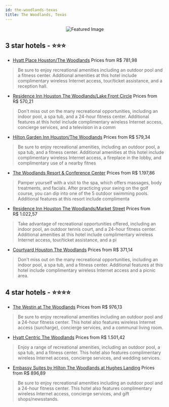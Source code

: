 ```yaml
---
id: the-woodlands-texas
title: The Woodlands, Texas
---
```


<center><img src="https://i.travelapi.com/hotels/14000000/13180000/13173100/13173066/816d9f44_z.jpg" alt="Featured Image" /></center>


##  3 star hotels - ⭐️⭐️⭐️

-    [Hyatt Place Houston/The Woodlands](https://us.hurb.com/hotels/the-woodlands/hyatt-place-houston-the-woodlands-JNP-JP785360?cmp=18055) Prices from R$ 781,98
   > Be sure to enjoy recreational amenities including an outdoor pool and a fitness center. Additional amenities at this hotel include complimentary wireless Internet access, tour/ticket assistance, and a reception hall.
-    [Residence Inn Houston The Woodlands/Lake Front Circle](https://us.hurb.com/hotels/the-woodlands/residence-inn-houston-the-woodlands-lake-front-circle-JNP-JP538398?cmp=18055) Prices from R$ 570,21
   > Don't miss out on the many recreational opportunities, including an indoor pool, a spa tub, and a 24-hour fitness center. Additional features at this hotel include complimentary wireless Internet access, concierge services, and a television in a comm
-    [Hilton Garden Inn Houston/The Woodlands](https://us.hurb.com/hotels/the-woodlands/hilton-garden-inn-houston-the-woodlands-JNP-JP234936?cmp=18055) Prices from R$ 579,34
   > Be sure to enjoy recreational amenities, including an outdoor pool, a spa tub, and a fitness center. Additional amenities at this hotel include complimentary wireless Internet access, a fireplace in the lobby, and complimentary use of a nearby fitnes
-    [The Woodlands Resort & Conference Center](https://us.hurb.com/hotels/the-woodlands/the-woodlands-resort-conference-center-JNP-JP175312?cmp=18055) Prices from R$ 1.197,86
   > Pamper yourself with a visit to the spa, which offers massages, body treatments, and facials. After practicing your swing on the golf course, you can dip into one of the 5 outdoor swimming pools. Additional features at this resort include complimenta
-    [Residence Inn Houston The Woodlands/Market Street](https://us.hurb.com/hotels/the-woodlands/residence-inn-houston-the-woodlands-market-street-JNP-JP049504?cmp=18055) Prices from R$ 1.022,57
   > Take advantage of recreational opportunities offered, including an indoor pool, an outdoor tennis court, and a 24-hour fitness center. Additional amenities at this hotel include complimentary wireless Internet access, tour/ticket assistance, and a pi
-    [Courtyard Houston The Woodlands](https://us.hurb.com/hotels/the-woodlands/courtyard-houston-the-woodlands-JNP-JP257807?cmp=18055) Prices from R$ 371,14
   > Don't miss out on the many recreational opportunities, including an indoor pool, a spa tub, and a fitness center. Additional features at this hotel include complimentary wireless Internet access and a picnic area.

##  4 star hotels - ⭐️⭐️⭐️⭐️

-    [The Westin at The Woodlands](https://us.hurb.com/hotels/the-woodlands/the-westin-at-the-woodlands-JNP-JP125383?cmp=18055) Prices from R$ 976,13
   > Be sure to enjoy recreational amenities including an outdoor pool and a 24-hour fitness center. This hotel also features wireless Internet access (surcharge), concierge services, and a communal living room.
-    [Hyatt Centric The Woodlands](https://us.hurb.com/hotels/the-woodlands/hyatt-centric-the-woodlands-JNP-JP990755?cmp=18055) Prices from R$ 1.501,42
   > Enjoy a range of recreational amenities, including an outdoor pool, a spa tub, and a fitness center. This hotel also features complimentary wireless Internet access, concierge services, and wedding services.
-    [Embassy Suites by Hilton The Woodlands at Hughes Landing](https://us.hurb.com/hotels/the-woodlands/embassy-suites-by-hilton-the-woodlands-at-hughes-landing-JNP-JP259396?cmp=18055) Prices from R$ 896,89
   > Be sure to enjoy recreational amenities including an outdoor pool and a 24-hour fitness center. This hotel also features complimentary wireless Internet access, concierge services, and gift shops/newsstands.
